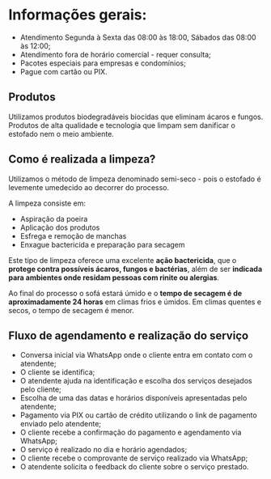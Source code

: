 # Informações gerais:

- Atendimento Segunda à Sexta das 08:00 às 18:00, Sábados das 08:00 às 12:00;
- Atendimento fora de horário comercial - requer consulta;
- Pacotes especiais para empresas e condomínios;
- Pague com cartão ou PIX.

## Produtos

Utilizamos produtos biodegradáveis biocidas que eliminam ácaros e fungos. Produtos de alta qualidade e tecnologia que limpam sem danificar o estofado nem o meio ambiente.

## Como é realizada a limpeza?

Utilizamos o método de limpeza denominado semi-seco - pois o estofado é levemente umedecido ao decorrer do processo.

A limpeza consiste em:

- Aspiração da poeira
- Aplicação dos produtos
- Esfrega e remoção de manchas
- Enxague bactericida e preparação para secagem

Este tipo de limpeza oferece uma excelente **ação bactericida**, que o **protege contra possíveis ácaros, fungos e bactérias**, além de ser **indicada para ambientes onde residam pessoas com rinite ou alergias**.

Ao final do processo o sofá estará úmido e o **tempo de secagem é de aproximadamente 24 horas** em climas frios e úmidos. Em climas quentes e secos, o tempo de secagem é menor.

## Fluxo de agendamento e realização do serviço

- Conversa inicial via WhatsApp onde o cliente entra em contato com o atendente;
- O cliente se identifica;
- O atendente ajuda na identificação e escolha dos serviços desejados pelo cliente;
- Escolha de uma das datas e horários disponíveis apresentadas pelo atendente;
- Pagamento via PIX ou cartão de crédito utilizando o link de pagamento enviado pelo atendente;
- O cliente recebe a confirmação do pagamento e agendamento via WhatsApp;
- O serviço é realizado no dia e horário agendados;
- O cliente recebe o comprovante de serviço realizado via WhatsApp;
- O atendente solicita o feedback do cliente sobre o serviço prestado.
